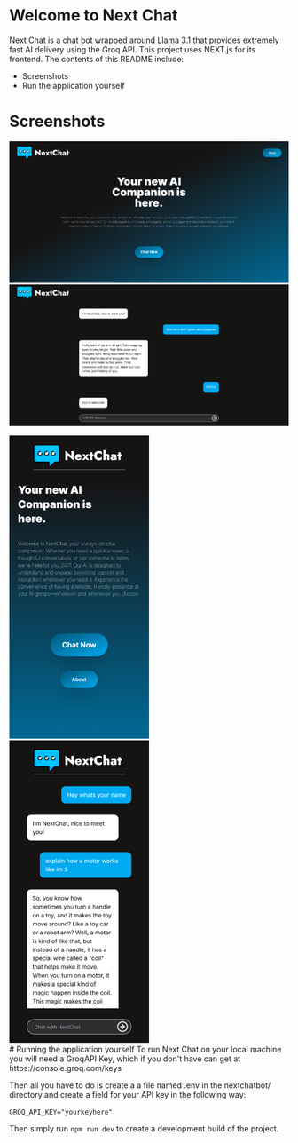 # Welcome to Next Chat
Next Chat is a chat bot wrapped around Llama 3.1 that provides extremely fast AI delivery using the Groq API. This project uses NEXT.js for its frontend. 
The contents of this README include:

 - Screenshots
 - Run the application yourself
# Screenshots
![enter image description here](nextchatbot/public/homeSS.png)
![enter image description here](nextchatbot/public/chatSS1.png)
<div> 
<img src="nextchatbot/public/homeSSphone.png" alt="drawing" width=50%/>
<img src="nextchatbot/public/chatSSphone.png" alt="drawing" width=50%/>
</div>
# Running the application yourself
To run Next Chat on your local machine you will need a GroqAPI Key, which if you don't have can get at https://console.groq.com/keys

Then all you have to do is create a a file named .env in the nextchatbot/ directory and create a field for your API key in the following way:

    GROQ_API_KEY="yourkeyhere"
Then simply run `npm run dev` to create a development build of the project. 